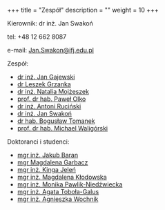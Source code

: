 +++
title = "Zespół"
description = ""
weight = 10
+++

Kierownik: dr inż. Jan Swakoń

tel: +48 12 662 8087

e-mail: Jan.Swakon@ifj.edu.pl


Zespół:

  * [dr inż. Jan Gajewski](https://www.ifj.edu.pl/phone/ed_person.php?id=117&lang=pl)
  * [dr Leszek Grzanka](https://www.ifj.edu.pl/phone/ed_person.php?id=141&lang=pl)
  * [dr inż. Natalia Mojżeszek](https://www.ifj.edu.pl/phone/ed_person.php?id=735&lang=pl)
  * [prof. dr hab. Paweł Olko](https://www.ifj.edu.pl/phone/ed_person.php?id=382&lang=pl)
  * [dr inż. Antoni Ruciński](https://www.ifj.edu.pl/phone/ed_person.php?id=887&lang=pl)
  * [dr inż. Jan Swakoń](https://www.ifj.edu.pl/phone/ed_person.php?id=497&lang=pl)
  * [dr hab. Bogusław Tomanek](https://www.ifj.edu.pl/phone/ed_person.php?id=717&lang=pl)
  * [prof. dr hab. Michael Waligórski](https://www.ifj.edu.pl/phone/ed_person.php?id=548&lang=pl)

  
Doktoranci i studenci:

  * [mgr inż. Jakub Baran](https://www.ifj.edu.pl/phone/ed_person.php?id=960&lang=pl)
  * [mgr Magdalena Garbacz](https://www.ifj.edu.pl/phone/ed_person.php?id=926&lang=pl)
  * [mgr inż. Kinga Jeleń](https://www.ifj.edu.pl/phone/ed_person.php?id=924&ng=pl)
  * [mgr inż. Magdalena Kłodowska](https://www.ifj.edu.pl/phone/ed_person.php?id=423&lang=pl)
  * [mgr inż. Monika Pawlik-Niedźwiecka](https://www.ifj.edu.pl/phone/ed_person.php?id=971&lang=pl)
  * [mgr inż. Agata Toboła-Galus](https://www.ifj.edu.pl/phone/ed_person.php?id=833&lang=pl)
  * [mgr inż. Agnieszka Wochnik](https://www.ifj.edu.pl/phone/ed_person.php?id=925&lang=pl)